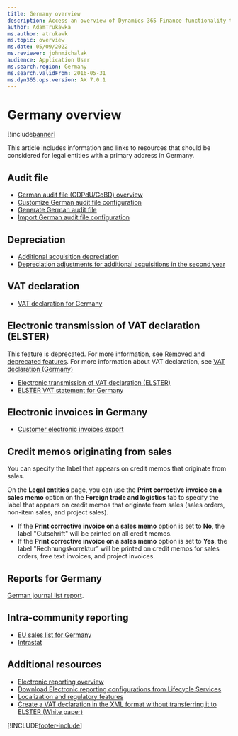 ```yaml
---
title: Germany overview
description: Access an overview of Dynamics 365 Finance functionality that is specific to Germany with links to resources about audit files, depreciation, and VAT declarations.
author: AdamTrukawka
ms.author: atrukawk
ms.topic: overview
ms.date: 05/09/2022
ms.reviewer: johnmichalak
audience: Application User
ms.search.region: Germany
ms.search.validFrom: 2016-05-31
ms.dyn365.ops.version: AX 7.0.1
---
```


# Germany overview

[!include[banner](../../includes/banner.md)]

This article includes information and links to resources that should be considered for legal entities with a primary address in Germany.

## Audit file
- [German audit file (GDPdU/GoBD) overview](emea-deu-gdpdu-audit-data-export.md)
- [Customize German audit file configuration](customize-german-audit-file-configuration.md)
- [Generate German audit file](german-audit-file.md)
- [Import German audit file configuration](import-german-audit-file-configuration.md)

## Depreciation
-   [Additional acquisition depreciation](emea-deu-additional-acquisition-depreciation.md)
-   [Depreciation adjustments for additional acquisitions in the second year](de-00002-depreciation.md)

## VAT declaration 
-   [VAT declaration for Germany](emea-deu-vat-declaration-germany.md)

## Electronic transmission of VAT declaration (ELSTER)
This feature is deprecated. For more information, see [Removed and deprecated features](../../get-started/removed-deprecated-features-finance.md#elster-declaration-for-germany-design-based-on-reporting-codes-electronic-tax-declaration-log-menu-item-and-page-electronic-tax-declaration-setup-menu-item-and-page-german-report-layout-taxreport_de-ssrs-format). For more information about VAT declaration, see [VAT declaration (Germany)](emea-deu-vat-declaration-germany.md)
- [Electronic transmission of VAT declaration (ELSTER)](../tasks/de-00003-electronic-transmission-elster.md)
- [ELSTER VAT statement for Germany](../emea-de-vat-declaration.md)

## Electronic invoices in Germany
- [Customer electronic invoices export](emea-deu-e-invoices.md)

## Credit memos originating from sales
You can specify the label that appears on credit memos that originate from sales.

On the **Legal entities** page, you can use the **Print corrective invoice on a sales memo** option on the **Foreign trade and logistics** tab to specify the label that appears on credit memos that originate from sales (sales orders, non-item sales, and project sales).

-   If the **Print corrective invoice on a sales memo** option is set to **No**, the label "Gutschrift" will be printed on all credit memos.
-   If the **Print corrective invoice on a sales memo** option is set to **Yes**, the label "Rechnungskorrektur” will be printed on credit memos for sales orders, free text invoices, and project invoices.


## Reports for Germany
[German journal list report](emea-deu-journal-list-report.md).

## Intra-community reporting
-   [EU sales list for Germany](emea-deu-eu-sales-list.md)
-   [Intrastat](emea-deu-intrastat.md)

## Additional resources
<!-- - [Microsoft Dynamics Localization Portal: Germany report](https://mbs.microsoft.com/files/customer/AX/Support/supportnews/Germany.html) -->
- [Electronic reporting overview](../../../fin-ops-core/dev-itpro/analytics/general-electronic-reporting.md)
- [Download Electronic reporting configurations from Lifecycle Services](../../../fin-ops-core/dev-itpro/analytics/download-electronic-reporting-configuration-lcs.md)
- [Localization and regulatory features](../../../fin-ops-core/fin-ops/lcs/country-region.md?toc=%2ffin-and-ops%2ftoc.json)
- [Create a VAT declaration in the XML format without transferring it to ELSTER (White paper)](https://www.microsoft.com/download/details.aspx?id=101929)


[!INCLUDE[footer-include](../../../includes/footer-banner.md)]
